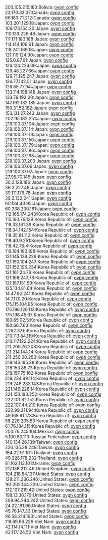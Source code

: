200.105.215.163:Bolivia: [ovpn config](vpn/200_105_215_163.ovpn)  
23.170.32.37:Canada: [ovpn config](vpn/23_170_32_37.ovpn)  
66.183.71.212:Canada: [ovpn config](vpn/66_183_71_212.ovpn)  
103.201.129.18:Japan: [ovpn config](vpn/103_201_129_18.ovpn)  
106.173.154.20:Japan: [ovpn config](vpn/106_173_154_20.ovpn)  
110.133.226.48:Japan: [ovpn config](vpn/110_133_226_48.ovpn)  
111.171.183.188:Japan: [ovpn config](vpn/111_171_183_188.ovpn)  
114.144.108.91:Japan: [ovpn config](vpn/114_144_108_91.ovpn)  
118.241.169.18:Japan: [ovpn config](vpn/118_241_169_18.ovpn)  
121.119.124.90:Japan: [ovpn config](vpn/121_119_124_90.ovpn)  
125.0.87.61:Japan: [ovpn config](vpn/125_0_87_61.ovpn)  
126.124.224.69:Japan: [ovpn config](vpn/126_124_224_69.ovpn)  
126.48.227.66:Japan: [ovpn config](vpn/126_48_227_66.ovpn)  
126.71.125.247:Japan: [ovpn config](vpn/126_71_125_247.ovpn)  
126.77.142.51:Japan: [ovpn config](vpn/126_77_142_51.ovpn)  
126.85.77.94:Japan: [ovpn config](vpn/126_85_77_94.ovpn)  
133.114.198.148:Japan: [ovpn config](vpn/133_114_198_148.ovpn)  
133.79.192.20:Japan: [ovpn config](vpn/133_79_192_20.ovpn)  
147.192.182.185:Japan: [ovpn config](vpn/147_192_182_185.ovpn)  
150.31.52.182:Japan: [ovpn config](vpn/150_31_52_182.ovpn)  
153.131.27.243:Japan: [ovpn config](vpn/153_131_27_243.ovpn)  
202.95.182.251:Japan: [ovpn config](vpn/202_95_182_251.ovpn)  
219.100.37.104:Japan: [ovpn config](vpn/219_100_37_104.ovpn)  
219.100.37.114:Japan: [ovpn config](vpn/219_100_37_114.ovpn)  
219.100.37.119:Japan: [ovpn config](vpn/219_100_37_119.ovpn)  
219.100.37.150:Japan: [ovpn config](vpn/219_100_37_150.ovpn)  
219.100.37.179:Japan: [ovpn config](vpn/219_100_37_179.ovpn)  
219.100.37.186:Japan: [ovpn config](vpn/219_100_37_186.ovpn)  
219.100.37.198:Japan: [ovpn config](vpn/219_100_37_198.ovpn)  
219.100.37.203:Japan: [ovpn config](vpn/219_100_37_203.ovpn)  
219.100.37.69:Japan: [ovpn config](vpn/219_100_37_69.ovpn)  
219.100.37.97:Japan: [ovpn config](vpn/219_100_37_97.ovpn)  
27.95.70.145:Japan: [ovpn config](vpn/27_95_70_145.ovpn)  
36.2.128.186:Japan: [ovpn config](vpn/36_2_128_186.ovpn)  
36.2.227.48:Japan: [ovpn config](vpn/36_2_227_48.ovpn)  
39.111.176.78:Japan: [ovpn config](vpn/39_111_176_78.ovpn)  
39.2.132.241:Japan: [ovpn config](vpn/39_2_132_241.ovpn)  
60.134.43.95:Japan: [ovpn config](vpn/60_134_43_95.ovpn)  
60.238.230.181:Japan: [ovpn config](vpn/60_238_230_181.ovpn)  
112.165.174.243:Korea Republic of: [ovpn config](vpn/112_165_174_243.ovpn)  
115.160.76.129:Korea Republic of: [ovpn config](vpn/115_160_76_129.ovpn)  
118.33.161.36:Korea Republic of: [ovpn config](vpn/118_33_161_36.ovpn)  
118.34.142.154:Korea Republic of: [ovpn config](vpn/118_34_142_154.ovpn)  
118.35.81.112:Korea Republic of: [ovpn config](vpn/118_35_81_112.ovpn)  
118.40.9.251:Korea Republic of: [ovpn config](vpn/118_40_9_251.ovpn)  
118.42.75.4:Korea Republic of: [ovpn config](vpn/118_42_75_4.ovpn)  
119.194.183.198:Korea Republic of: [ovpn config](vpn/119_194_183_198.ovpn)  
121.145.138.229:Korea Republic of: [ovpn config](vpn/121_145_138_229.ovpn)  
121.150.104.247:Korea Republic of: [ovpn config](vpn/121_150_104_247.ovpn)  
121.152.196.234:Korea Republic of: [ovpn config](vpn/121_152_196_234.ovpn)  
121.161.24.76:Korea Republic of: [ovpn config](vpn/121_161_24_76.ovpn)  
121.168.247.78:Korea Republic of: [ovpn config](vpn/121_168_247_78.ovpn)  
121.187.151.59:Korea Republic of: [ovpn config](vpn/121_187_151_59.ovpn)  
125.134.81.64:Korea Republic of: [ovpn config](vpn/125_134_81_64.ovpn)  
14.47.92.241:Korea Republic of: [ovpn config](vpn/14_47_92_241.ovpn)  
14.7.170.20:Korea Republic of: [ovpn config](vpn/14_7_170_20.ovpn)  
175.115.104.85:Korea Republic of: [ovpn config](vpn/175_115_104_85.ovpn)  
175.196.126.113:Korea Republic of: [ovpn config](vpn/175_196_126_113.ovpn)  
175.198.45.67:Korea Republic of: [ovpn config](vpn/175_198_45_67.ovpn)  
180.65.92.5:Korea Republic of: [ovpn config](vpn/180_65_92_5.ovpn)  
180.66.7.63:Korea Republic of: [ovpn config](vpn/180_66_7_63.ovpn)  
1.252.37.6:Korea Republic of: [ovpn config](vpn/1_252_37_6.ovpn)  
210.113.84.119:Korea Republic of: [ovpn config](vpn/210_113_84_119.ovpn)  
210.117.122.224:Korea Republic of: [ovpn config](vpn/210_117_122_224.ovpn)  
211.209.76.208:Korea Republic of: [ovpn config](vpn/211_209_76_208.ovpn)  
211.214.144.14:Korea Republic of: [ovpn config](vpn/211_214_144_14.ovpn)  
211.250.20.253:Korea Republic of: [ovpn config](vpn/211_250_20_253.ovpn)  
218.145.195.38:Korea Republic of: [ovpn config](vpn/218_145_195_38.ovpn)  
218.153.86.73:Korea Republic of: [ovpn config](vpn/218_153_86_73.ovpn)  
218.157.75.162:Korea Republic of: [ovpn config](vpn/218_157_75_162.ovpn)  
218.234.89.114:Korea Republic of: [ovpn config](vpn/218_234_89_114.ovpn)  
219.248.233.143:Korea Republic of: [ovpn config](vpn/219_248_233_143.ovpn)  
221.146.228.14:Korea Republic of: [ovpn config](vpn/221_146_228_14.ovpn)  
221.150.183.252:Korea Republic of: [ovpn config](vpn/221_150_183_252.ovpn)  
222.101.82.152:Korea Republic of: [ovpn config](vpn/222_101_82_152.ovpn)  
222.107.44.210:Korea Republic of: [ovpn config](vpn/222_107_44_210.ovpn)  
222.99.211.94:Korea Republic of: [ovpn config](vpn/222_99_211_94.ovpn)  
49.168.61.178:Korea Republic of: [ovpn config](vpn/49_168_61_178.ovpn)  
58.228.205.83:Korea Republic of: [ovpn config](vpn/58_228_205_83.ovpn)  
61.76.184.115:Korea Republic of: [ovpn config](vpn/61_76_184_115.ovpn)  
200.76.245.104:Mexico: [ovpn config](vpn/200_76_245_104.ovpn)  
5.100.80.113:Russian Federation: [ovpn config](vpn/5_100_80_113.ovpn)  
140.134.26.139:Taiwan: [ovpn config](vpn/140_134_26_139.ovpn)  
220.135.38.248:Taiwan: [ovpn config](vpn/220_135_38_248.ovpn)  
184.22.91.101:Thailand: [ovpn config](vpn/184_22_91_101.ovpn)  
49.228.178.232:Thailand: [ovpn config](vpn/49_228_178_232.ovpn)  
81.162.113.101:Ukraine: [ovpn config](vpn/81_162_113_101.ovpn)  
217.138.212.46:United Kingdom: [ovpn config](vpn/217_138_212_46.ovpn)  
104.218.54.137:United States: [ovpn config](vpn/104_218_54_137.ovpn)  
128.211.236.246:United States: [ovpn config](vpn/128_211_236_246.ovpn)  
161.202.144.236:United States: [ovpn config](vpn/161_202_144_236.ovpn)  
172.107.219.42:United States: [ovpn config](vpn/172_107_219_42.ovpn)  
198.13.36.179:United States: [ovpn config](vpn/198_13_36_179.ovpn)  
208.94.244.242:United States: [ovpn config](vpn/208_94_244_242.ovpn)  
24.22.181.96:United States: [ovpn config](vpn/24_22_181_96.ovpn)  
45.76.147.33:United States: [ovpn config](vpn/45_76_147_33.ovpn)  
96.58.214.193:United States: [ovpn config](vpn/96_58_214_193.ovpn)  
118.69.66.226:Viet Nam: [ovpn config](vpn/118_69_66_226.ovpn)  
42.114.14.111:Viet Nam: [ovpn config](vpn/42_114_14_111.ovpn)  
42.117.124.50:Viet Nam: [ovpn config](vpn/42_117_124_50.ovpn)  
